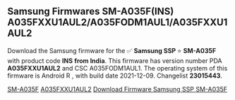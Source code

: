 <h2>Samsung Firmwares SM-A035F(INS) A035FXXU1AUL2/A035FODM1AUL1/A035FXXU1AUL2</h2>
Download the Samsung firmware for the ✅ <strong>Samsung SSP </strong> ⭐ <strong>SM-A035F</strong> with product code <strong>INS</strong> <strong> from India</strong>. This firmware has version number PDA <strong>A035FXXU1AUL2</strong> and CSC A035FODM1AUL1. The operating system of this firmware is Android R , with build date 2021-12-09. Changelist <strong>23015443</strong>.


[SM-A035F](https://samfirm.shop/samsung/model/SM-A035F)
[A035FXXU1AUL2](https://samfirm.shop/samsung/pda/A035FXXU1AUL2)
[Download Firmware Samsung SSP SM-A035F](https://samfirm.shop/samsung/firmware/483197)
